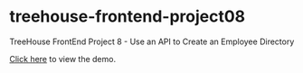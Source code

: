 # treehouse-frontend-project08
TreeHouse FrontEnd Project 8 - Use an API to Create an Employee Directory

[Click here](https://canpu.github.io/treehouse-frontend-project08) to view the demo.
